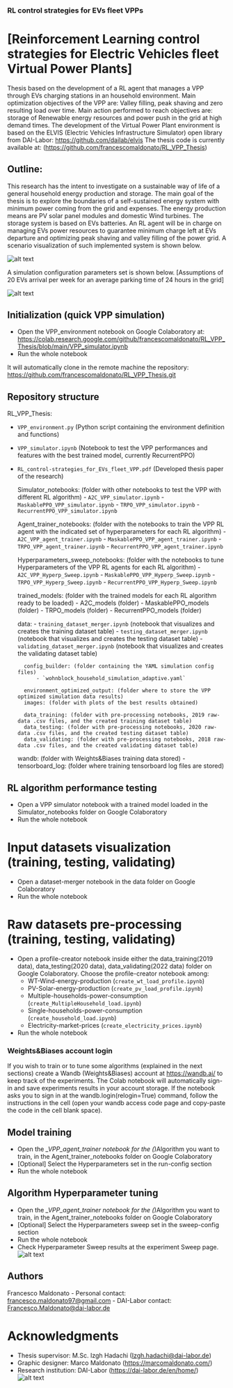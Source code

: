 ### RL control strategies for EVs fleet VPPs
# [Reinforcement Learning control strategies for Electric Vehicles fleet Virtual Power Plants]
Thesis based on the development of a RL agent that manages a VPP through EVs charging stations in an household environment. Main optimization objectives of the VPP are: Valley filling, peak shaving and zero resulting load over time. Main action performed to reach objectives are: storage of Renewable energy resources and power push in the grid at high demand times. The development of the Virtual Power Plant environment is based on the ELVIS (Electric Vehicles Infrastructure Simulator) open library from DAI-Labor: https://github.com/dailab/elvis
The thesis code is currently available at: (https://github.com/francescomaldonato/RL_VPP_Thesis)

## Outline:
This research has the intent to investigate on a sustainable way of life of a general household energy production and storage.
The main goal of the thesis is to explore the boundaries of a self-sustained energy system with minimum power coming from the grid and expenses. 
The energy production means are PV solar panel modules and domestic Wind turbines. The storage system is based on EVs batteries.
An RL agent will be in charge on managing EVs power resources to guarantee minimum charge left at EVs departure and optimizing peak shaving and valley filling of the power grid.
A scenario visualization of such implemented system is shown below.

![alt text](https://github.com/francescomaldonato/RL_VPP_Thesis/blob/main/data/images/RL_VPP_Thesis_scenario.png?raw=true)

A simulation configuration parameters set is shown below. [Assumptions of 20 EVs arrival per week for an average parking time of 24 hours in the grid]

![alt text](https://github.com/francescomaldonato/RL_VPP_Thesis/blob/main/data/images/Elvis_config.png?raw=true)

## Initialization (quick VPP simulation)
- Open the VPP_environment notebook on Google Colaboratory at:
    https://colab.research.google.com/github/francescomaldonato/RL_VPP_Thesis/blob/main/VPP_simulator.ipynb
- Run the whole notebook

It will automatically clone in the remote machine the repository: https://github.com/francescomaldonato/RL_VPP_Thesis.git

## Repository structure

RL_VPP_Thesis:
- `VPP_environment.py` (Python script containing the environment definition and functions)
- `VPP_simulator.ipynb` (Notebook to test the VPP performances and features with the best trained model, currently RecurrentPPO)
- `RL_control-strategies_for_EVs_fleet_VPP.pdf` (Developed thesis paper of the research)

    Simulator_notebooks: (folder with other notebooks to test the VPP with different RL algorithm)
        - `A2C_VPP_simulator.ipynb`
        - `MaskablePPO_VPP_simulator.ipynb`
        - `TRPO_VPP_simulator.ipynb`
        - `RecurrentPPO_VPP_simulator.ipynb`
    
    Agent_trainer_notebooks: (folder with the notebooks to train the VPP RL agent with the indicated set of hyperparameters for each RL algorithm)
        - `A2C_VPP_agent_trainer.ipynb`
        - `MaskablePPO_VPP_agent_trainer.ipynb`
        - `TRPO_VPP_agent_trainer.ipynb`
        - `RecurrentPPO_VPP_agent_trainer.ipynb`
    
    Hyperparameters_sweep_notebooks: (folder with the notebooks to tune Hyperparameters of the VPP RL agents for each RL algorithm)
        - `A2C_VPP_Hyperp_Sweep.ipynb`
        - `MaskablePPO_VPP_Hyperp_Sweep.ipynb`
        - `TRPO_VPP_Hyperp_Sweep.ipynb`
        - `RecurrentPPO_VPP_Hyperp_Sweep.ipynb`
    
    trained_models: (folder with the trained models for each RL algorithm ready to be loaded)
        - A2C_models (folder)
        - MaskablePPO_models (folder)
        - TRPO_models (folder)
        - RecurrentPPO_models (folder)
    
    data:
        - `training_dataset_merger.ipynb` (notebook that visualizes and creates the training dataset table)
        - `testing_dataset_merger.ipynb` (notebook that visualizes and creates the testing dataset table)
        - `validating_dataset_merger.ipynb` (notebook that visualizes and creates the validating dataset table)

        config_builder: (folder containing the YAML simulation config files)
            - `wohnblock_household_simulation_adaptive.yaml`

        environment_optimized_output: (folder where to store the VPP optimized simulation data results)
        images: (folder with plots of the best results obtained)
        
        data_training: (folder with pre-processing notebooks, 2019 raw-data .csv files, and the created training dataset table)
        data_testing: (folder with pre-processing notebooks, 2020 raw-data .csv files, and the created testing dataset table)
        data_validating: (folder with pre-processing notebooks, 2018 raw-data .csv files, and the created validating dataset table)
    
    wandb: (folder with Weights&Biases training data stored)
        - tensorboard_log: (folder where training tensorboard log files are stored)


## RL algorithm performance testing
- Open a VPP simulator notebook with a trained model loaded in the Simulator_notebooks folder on Google Colaboratory
- Run the whole notebook

# Input datasets visualization (training, testing, validating)
- Open a dataset-merger notebook in the data folder on Google Colaboratory
- Run the whole notebook

# Raw datasets pre-processing (training, testing, validating)
- Open a profile-creator notebook inside either the data_training(2019 data), data_testing(2020 data), data_validating(2022 data) folder on Google Colaboratory.
    Choose the profile-creator notebook among:
    - WT-Wind-energy-production                 (`create_wt_load_profile.ipynb`)
    - PV-Solar-energy-production                (`create_pv_load_profile.ipynb`)
    - Multiple-households-power-consumption     (`create_MultipleHousehold_load.ipynb`)
    - Single-households-power-consumption       (`create_household_load.ipynb`)
    - Electricity-market-prices                 (`create_electricity_prices.ipynb`)
- Run the whole notebook

### Weights&Biases account login
If you wish to train or to tune some algorithms (explained in the next sections) create a Wandb (Weights&Biases) account at https://wandb.ai/ to keep track of the experiments.
The Colab notebook will automatically sign-in and save experiments results in your account storage. If the notebook asks you to sign in at the wandb.login(relogin=True) command, follow the instructions in the cell (open your wandb access code page and copy-paste the code in the cell blank space).

## Model training
- Open the *_VPP_agent_trainer notebook for the (*)Algorithm you want to train, in the Agent_trainer_notebooks folder on Google Colaboratory
- [Optional] Select the Hyperparameters set in the run-config section
- Run the whole notebook

## Algorithm Hyperparameter tuning
- Open the *_VPP_agent_trainer notebook for the (*)Algorithm you want to train, in the Agent_trainer_notebooks folder on Google Colaboratory
- [Optional] Select the Hyperparameters sweep set in the sweep-config section
- Run the whole notebook
- Check Hyperparameter Sweep results at the experiment Sweep page.
![alt text](https://github.com/francescomaldonato/RL_VPP_Thesis/blob/main/data/images/Hyperp_sweep_results.png?raw=true)

## Authors
Francesco Maldonato
    - Personal contact:     francesco.maldonato97@gmail.com
    - DAI-Labor contact:    Francesco.Maldonato@dai-labor.de

# Acknowledgments
- Thesis supervisor:      M.Sc. Izgh Hadachi    (Izgh.hadachi@dai-labor.de)
- Graphic designer:       Marco Maldonato       (https://marcomaldonato.com/)
- Research institution:   DAI-Labor             (https://dai-labor.de/en/home/)
![alt text](https://github.com/francescomaldonato/RL_VPP_Thesis/blob/main/data/images/DAI_logo.png?raw=true)
